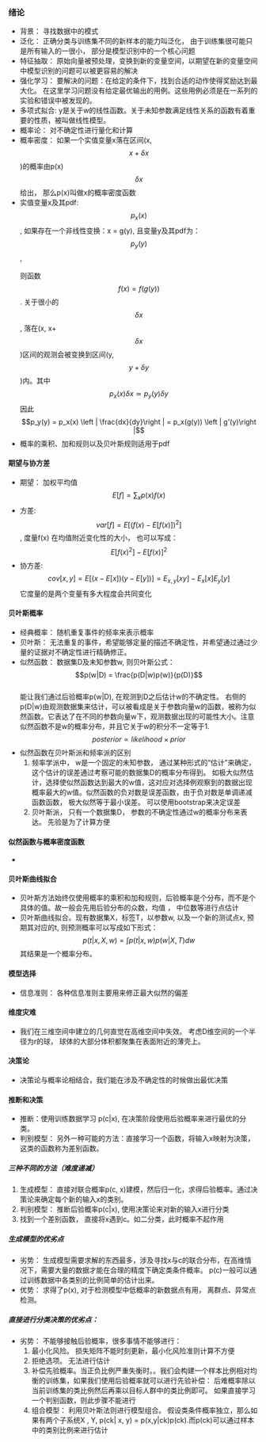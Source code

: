 ### 绪论
- 背景： 寻找数据中的模式
- 泛化： 正确分类与训练集不同的新样本的能力叫泛化， 由于训练集很可能只是所有输入的一很小， 部分是模型识别中的一个核心问题
- 特征抽取： 原始向量被预处理，变换到新的变量空间，以期望在新的变量空间中模型识别的问题可以被更容易的解决
- 强化学习： 要解决的问题：在给定的条件下，找到合适的动作使得奖励达到最大化。 在这里学习问题没有给定最优输出的用例。这些用例必须是在一系列的实验和错误中被发现的。
- 多项式拟合: y是关于w的线性函数。关于未知参数满足线性关系的函数有着重要的性质，被叫做线性模型。
- 概率论： 对不确定性进行量化和计算
- 概率密度： 如果一个实值变量x落在区间(x, $$x + \delta x$$)的概率由p(x)$$\delta x$$给出， 那么p(x)叫做x的概率密度函数
- 实值变量x及其pdf: $$p_x(x)$$, 如果存在一个非线性变换：x = g(y), 且变量y及其pdf为： $$p_y(y)$$,  <br/>  
  则函数$$f(x) = f(g(y))$$ . 关于很小的$$\delta x$$, 落在(x, x+$$\delta x$$)区间的观测会被变换到区间(y, $$y + \delta y$$)内。其中$$p_x(x)\delta x \simeq p_y(y) \delta y$$   因此<br/> 
  $$p_y(y) = p_x(x) \left | \frac{dx}{dy}\right | = p_x(g(y)) \left | g'(y)\right |$$
- 概率的乘积、加和规则以及贝叶斯规则适用于pdf

#### 期望与协方差
- 期望： 加权平均值 $$E[f] = \sum_x p(x)f(x)$$
- 方差:  $$var[f] = E[(f(x) - E[f(x)])^2]$$, 度量f(x) 在均值附近变化性的大小， 也可以写成：$$E[f(x)^2] - E[f(x)]^2$$
- 协方差:  $$cov[x,y] = E[(x - E[x])(y - E[y])] = E_{x,y}[xy] - E_x[x]E_y[y] $$ 它度量的是两个变量有多大程度会共同变化<br/>

#### 贝叶斯概率
- 经典概率： 随机重复事件的频率来表示概率
- 贝叶斯： 无法重复的事件，希望能够定量的描述不确定性，并希望通过通过少量的证据对不确定性进行精确修正。
- 似然函数： 数据集D及未知参数w, 则贝叶斯公式： <br/>
  $$p(w|D) = \frac{p(D|w)p(w)}{p(D)}$$ <br/> 
  能让我们通过后验概率p(w|D), 在观测到D之后估计w的不确定性。 右侧的p(D|w)由观测数据集来估计，可以被看成是关于参数向量w的函数，被称为似然函数。它表达了在不同的参数向量w下，观测数据出现的可能性大小。注意似然函数不是w的概率分布，并且它关于w的积分不一定等于1. <br/>
  $$posterior \propto likelihood \times prior $$ 
- 似然函数在贝叶斯派和频率派的区别
    1. 频率学派中， w是一个固定的未知参数， 通过某种形式的“估计”来确定，这个估计的误差通过考察可能的数据集D的概率分布得到。 如极大似然估计，选择使似然函数达到最大的w值，这对应对选择例观察到的数据出现概率最大的w值。似然函数的负对数是误差函数，由于负对数是单调递减函数函数， 极大似然等于最小误差。 可以使用bootstrap来决定误差
    2. 贝叶斯派， 只有一个数据集D， 参数的不确定性通过w的概率分布来表达。 先验是为了计算方便
  

#### 似然函数与概率密度函数
- 

#### 贝叶斯曲线拟合
- 贝叶斯方法始终仅使用概率的乘积和加和规则，后验概率是个分布，而不是个具体的值。故一般会先用后验分布的众数，均值 ， 中位数等进行点估计
- 贝叶斯曲线拟合。现有数据集X，标签T，以参数w, 以及一个新的测试点x, 预期其对应的t, 则预测概率可以写成如下形式： <br/>
$$p(t|x, X, w) = \int p(t|x,w) p(w|X,T) dw$$ 其结果是一个概率分布。

#### 模型选择
- 信息准则： 各种信息准则主要用来修正最大似然的偏差

#### 维度灾难
- 我们在三维空间中建立的几何直觉在高维空间中失效。 考虑D维空间的一个半径为r的球， 球体的大部分体积都聚集在表面附近的薄壳上。

#### 决策论
- 决策论与概率论相结合，我们能在涉及不确定性的时候做出最优决策

#### 推断和决策
- 推断：使用训练数据学习 p(c|x), 在决策阶段使用后验概率来进行最优的分类。
- 判别模型： 另外一种可能的方法：直接学习一个函数，将输入x映射为决策，这类的函数称为差别函数。

##### 三种不同的方法（难度递减）
1. 生成模型： 直接对联合概率p(c, x)建模，然后归一化，求得后验概率。通过决策论来确定每个新的输入x的类别。
2. 判别模型： 推断后验概率p(c|x), 使用决策论来对新的输入x进行分类
3. 找到一个差别函数， 直接将x遇到c。如二分类，此时概率不起作用

##### 生成模型的优劣点
- 劣势： 生成模型需要求解的东西最多，涉及寻找x与c的联合分布，在高维情况下，需要大量的数据才能在合理的精度下确定类条件概率。 p(c)一般可以通过训练数据中各类别的比例简单的估计出来。   
- 优势： 求得了p(x), 对于检测模型中低概率的新数据点有用， 离群点、异常点检测。

##### 直接进行分类决策的优劣点：
- 劣势： 不能够接触后验概率，很多事情不能够进行：
    1. 最小化风险。 损失矩阵不能时刻更新，最小化风险准则计算不方便
    2. 拒绝选项。 无法进行估计
    3. 补偿先验概率。当正负比例严重失衡时。。我们会构建一个样本比例相对均衡的训练集，如果我们使用后验概率就可以进行先验补偿： 后难概率除以当前训练集的类比例然后再乘以目标人群中的类比例即可。 如果直接学习一个判别函数，则此步骤不能进行
    4. 组合模型： 利用贝叶斯法则进行模型组合。 假设类条件概率独立，那么如果有两个子系统X , Y, 
      p(ck| x, y) = p(x,y|ck)p(ck).而p(ck)可以通过样本中的类别比例来进行估计
    
    
    
    
    
    
    
    
    
    


